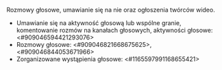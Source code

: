 Rozmowy głosowe, umawianie się na nie oraz ogłoszenia twórców wideo.
- Umawianie się na aktywność głosową lub wspólne granie, komentowanie rozmów na kanałach głosowych, aktywności głosowe: <#909046594421293076>
- Rozmowy głosowe: <#909046821668675625>, <#909046844053671966>
- Zorganizowane wystąpienia głosowe: <#1165597991168655421>

